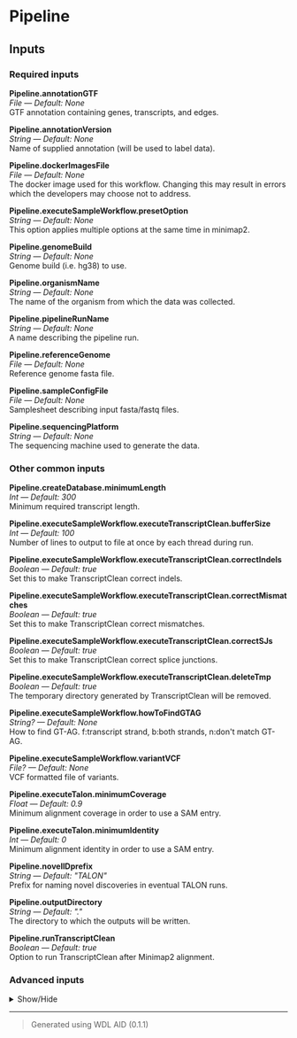 # Pipeline


## Inputs


### Required inputs
<p name="Pipeline.annotationGTF">
        <b>Pipeline.annotationGTF</b><br />
        <i>File &mdash; Default: None</i><br />
        GTF annotation containing genes, transcripts, and edges.
</p>
<p name="Pipeline.annotationVersion">
        <b>Pipeline.annotationVersion</b><br />
        <i>String &mdash; Default: None</i><br />
        Name of supplied annotation (will be used to label data).
</p>
<p name="Pipeline.dockerImagesFile">
        <b>Pipeline.dockerImagesFile</b><br />
        <i>File &mdash; Default: None</i><br />
        The docker image used for this workflow. Changing this may result in errors which the developers may choose not to address.
</p>
<p name="Pipeline.executeSampleWorkflow.presetOption">
        <b>Pipeline.executeSampleWorkflow.presetOption</b><br />
        <i>String &mdash; Default: None</i><br />
        This option applies multiple options at the same time in minimap2.
</p>
<p name="Pipeline.genomeBuild">
        <b>Pipeline.genomeBuild</b><br />
        <i>String &mdash; Default: None</i><br />
        Genome build (i.e. hg38) to use.
</p>
<p name="Pipeline.organismName">
        <b>Pipeline.organismName</b><br />
        <i>String &mdash; Default: None</i><br />
        The name of the organism from which the data was collected.
</p>
<p name="Pipeline.pipelineRunName">
        <b>Pipeline.pipelineRunName</b><br />
        <i>String &mdash; Default: None</i><br />
        A name describing the pipeline run.
</p>
<p name="Pipeline.referenceGenome">
        <b>Pipeline.referenceGenome</b><br />
        <i>File &mdash; Default: None</i><br />
        Reference genome fasta file.
</p>
<p name="Pipeline.sampleConfigFile">
        <b>Pipeline.sampleConfigFile</b><br />
        <i>File &mdash; Default: None</i><br />
        Samplesheet describing input fasta/fastq files.
</p>
<p name="Pipeline.sequencingPlatform">
        <b>Pipeline.sequencingPlatform</b><br />
        <i>String &mdash; Default: None</i><br />
        The sequencing machine used to generate the data.
</p>

### Other common inputs
<p name="Pipeline.createDatabase.minimumLength">
        <b>Pipeline.createDatabase.minimumLength</b><br />
        <i>Int &mdash; Default: 300</i><br />
        Minimum required transcript length.
</p>
<p name="Pipeline.executeSampleWorkflow.executeTranscriptClean.bufferSize">
        <b>Pipeline.executeSampleWorkflow.executeTranscriptClean.bufferSize</b><br />
        <i>Int &mdash; Default: 100</i><br />
        Number of lines to output to file at once by each thread during run.
</p>
<p name="Pipeline.executeSampleWorkflow.executeTranscriptClean.correctIndels">
        <b>Pipeline.executeSampleWorkflow.executeTranscriptClean.correctIndels</b><br />
        <i>Boolean &mdash; Default: true</i><br />
        Set this to make TranscriptClean correct indels.
</p>
<p name="Pipeline.executeSampleWorkflow.executeTranscriptClean.correctMismatches">
        <b>Pipeline.executeSampleWorkflow.executeTranscriptClean.correctMismatches</b><br />
        <i>Boolean &mdash; Default: true</i><br />
        Set this to make TranscriptClean correct mismatches.
</p>
<p name="Pipeline.executeSampleWorkflow.executeTranscriptClean.correctSJs">
        <b>Pipeline.executeSampleWorkflow.executeTranscriptClean.correctSJs</b><br />
        <i>Boolean &mdash; Default: true</i><br />
        Set this to make TranscriptClean correct splice junctions.
</p>
<p name="Pipeline.executeSampleWorkflow.executeTranscriptClean.deleteTmp">
        <b>Pipeline.executeSampleWorkflow.executeTranscriptClean.deleteTmp</b><br />
        <i>Boolean &mdash; Default: true</i><br />
        The temporary directory generated by TranscriptClean will be removed.
</p>
<p name="Pipeline.executeSampleWorkflow.howToFindGTAG">
        <b>Pipeline.executeSampleWorkflow.howToFindGTAG</b><br />
        <i>String? &mdash; Default: None</i><br />
        How to find GT-AG. f:transcript strand, b:both strands, n:don't match GT-AG.
</p>
<p name="Pipeline.executeSampleWorkflow.variantVCF">
        <b>Pipeline.executeSampleWorkflow.variantVCF</b><br />
        <i>File? &mdash; Default: None</i><br />
        VCF formatted file of variants.
</p>
<p name="Pipeline.executeTalon.minimumCoverage">
        <b>Pipeline.executeTalon.minimumCoverage</b><br />
        <i>Float &mdash; Default: 0.9</i><br />
        Minimum alignment coverage in order to use a SAM entry.
</p>
<p name="Pipeline.executeTalon.minimumIdentity">
        <b>Pipeline.executeTalon.minimumIdentity</b><br />
        <i>Int &mdash; Default: 0</i><br />
        Minimum alignment identity in order to use a SAM entry.
</p>
<p name="Pipeline.novelIDprefix">
        <b>Pipeline.novelIDprefix</b><br />
        <i>String &mdash; Default: "TALON"</i><br />
        Prefix for naming novel discoveries in eventual TALON runs.
</p>
<p name="Pipeline.outputDirectory">
        <b>Pipeline.outputDirectory</b><br />
        <i>String &mdash; Default: "."</i><br />
        The directory to which the outputs will be written.
</p>
<p name="Pipeline.runTranscriptClean">
        <b>Pipeline.runTranscriptClean</b><br />
        <i>Boolean &mdash; Default: true</i><br />
        Option to run TranscriptClean after Minimap2 alignment.
</p>

### Advanced inputs
<details>
<summary> Show/Hide </summary>
<p name="Pipeline.convertDockerImagesFile.dockerImage">
        <b>Pipeline.convertDockerImagesFile.dockerImage</b><br />
        <i>String &mdash; Default: "quay.io/biocontainers/biowdl-input-converter:0.2.1--py_0"</i><br />
        The docker image used for this task. Changing this may result in errors which the developers may choose not to address.
</p>
<p name="Pipeline.convertSampleConfig.checkFileMd5sums">
        <b>Pipeline.convertSampleConfig.checkFileMd5sums</b><br />
        <i>Boolean &mdash; Default: false</i><br />
        Whether or not the MD5 sums of the files mentioned in the samplesheet should be checked.
</p>
<p name="Pipeline.convertSampleConfig.old">
        <b>Pipeline.convertSampleConfig.old</b><br />
        <i>Boolean &mdash; Default: false</i><br />
        Whether or not the old samplesheet format should be used.
</p>
<p name="Pipeline.convertSampleConfig.skipFileCheck">
        <b>Pipeline.convertSampleConfig.skipFileCheck</b><br />
        <i>Boolean &mdash; Default: true</i><br />
        Whether or not the existance of the files mentioned in the samplesheet should be checked.
</p>
<p name="Pipeline.createAbundanceFile.datasetsFile">
        <b>Pipeline.createAbundanceFile.datasetsFile</b><br />
        <i>File? &mdash; Default: None</i><br />
        A file indicating which datasets should be included.
</p>
<p name="Pipeline.createAbundanceFile.memory">
        <b>Pipeline.createAbundanceFile.memory</b><br />
        <i>String &mdash; Default: "4G"</i><br />
        The amount of memory available to the job.
</p>
<p name="Pipeline.createAbundanceFile.whitelistFile">
        <b>Pipeline.createAbundanceFile.whitelistFile</b><br />
        <i>File? &mdash; Default: None</i><br />
        Whitelist file of transcripts to include in the output.
</p>
<p name="Pipeline.createDatabase.cutoff3p">
        <b>Pipeline.createDatabase.cutoff3p</b><br />
        <i>Int &mdash; Default: 300</i><br />
        Maximum allowable distance (bp) at the 3' end during annotation.
</p>
<p name="Pipeline.createDatabase.cutoff5p">
        <b>Pipeline.createDatabase.cutoff5p</b><br />
        <i>Int &mdash; Default: 500</i><br />
        Maximum allowable distance (bp) at the 5' end during annotation.
</p>
<p name="Pipeline.createDatabase.memory">
        <b>Pipeline.createDatabase.memory</b><br />
        <i>String &mdash; Default: "10G"</i><br />
        The amount of memory available to the job.
</p>
<p name="Pipeline.createSJsfile.memory">
        <b>Pipeline.createSJsfile.memory</b><br />
        <i>String &mdash; Default: "8G"</i><br />
        The amount of memory available to the job.
</p>
<p name="Pipeline.createSJsfile.minIntronSize">
        <b>Pipeline.createSJsfile.minIntronSize</b><br />
        <i>Int &mdash; Default: 21</i><br />
        Minimum size of intron to consider a junction.
</p>
<p name="Pipeline.createSummaryFile.datasetGroupsCSV">
        <b>Pipeline.createSummaryFile.datasetGroupsCSV</b><br />
        <i>File? &mdash; Default: None</i><br />
        File of comma-delimited dataset groups to process together.
</p>
<p name="Pipeline.createSummaryFile.memory">
        <b>Pipeline.createSummaryFile.memory</b><br />
        <i>String &mdash; Default: "4G"</i><br />
        The amount of memory available to the job.
</p>
<p name="Pipeline.createSummaryFile.setVerbose">
        <b>Pipeline.createSummaryFile.setVerbose</b><br />
        <i>Boolean &mdash; Default: false</i><br />
        Print out the counts in terminal.
</p>
<p name="Pipeline.executeSampleWorkflow.executeMinimap2.cores">
        <b>Pipeline.executeSampleWorkflow.executeMinimap2.cores</b><br />
        <i>Int &mdash; Default: 4</i><br />
        The number of cores to be used.
</p>
<p name="Pipeline.executeSampleWorkflow.executeMinimap2.kmerSize">
        <b>Pipeline.executeSampleWorkflow.executeMinimap2.kmerSize</b><br />
        <i>Int &mdash; Default: 15</i><br />
        K-mer size (no larger than 28).
</p>
<p name="Pipeline.executeSampleWorkflow.executeMinimap2.matchingScore">
        <b>Pipeline.executeSampleWorkflow.executeMinimap2.matchingScore</b><br />
        <i>Int? &mdash; Default: None</i><br />
        Matching score.
</p>
<p name="Pipeline.executeSampleWorkflow.executeMinimap2.maxFragmentLength">
        <b>Pipeline.executeSampleWorkflow.executeMinimap2.maxFragmentLength</b><br />
        <i>Int? &mdash; Default: None</i><br />
        Max fragment length (effective with -xsr or in the fragment mode).
</p>
<p name="Pipeline.executeSampleWorkflow.executeMinimap2.maxIntronLength">
        <b>Pipeline.executeSampleWorkflow.executeMinimap2.maxIntronLength</b><br />
        <i>Int? &mdash; Default: None</i><br />
        Max intron length (effective with -xsplice; changing -r).
</p>
<p name="Pipeline.executeSampleWorkflow.executeMinimap2.memory">
        <b>Pipeline.executeSampleWorkflow.executeMinimap2.memory</b><br />
        <i>String &mdash; Default: "30G"</i><br />
        The amount of memory available to the job.
</p>
<p name="Pipeline.executeSampleWorkflow.executeMinimap2.mismatchPenalty">
        <b>Pipeline.executeSampleWorkflow.executeMinimap2.mismatchPenalty</b><br />
        <i>Int? &mdash; Default: None</i><br />
        Mismatch penalty.
</p>
<p name="Pipeline.executeSampleWorkflow.executeMinimap2.retainMaxSecondaryAlignments">
        <b>Pipeline.executeSampleWorkflow.executeMinimap2.retainMaxSecondaryAlignments</b><br />
        <i>Int? &mdash; Default: None</i><br />
        Retain at most INT secondary alignments.
</p>
<p name="Pipeline.executeSampleWorkflow.executeMinimap2.secondaryAlignment">
        <b>Pipeline.executeSampleWorkflow.executeMinimap2.secondaryAlignment</b><br />
        <i>Boolean &mdash; Default: false</i><br />
        Whether to output secondary alignments.
</p>
<p name="Pipeline.executeSampleWorkflow.executeMinimap2.skipSelfAndDualMappings">
        <b>Pipeline.executeSampleWorkflow.executeMinimap2.skipSelfAndDualMappings</b><br />
        <i>Boolean &mdash; Default: false</i><br />
        Skip self and dual mappings (for the all-vs-all mode).
</p>
<p name="Pipeline.executeSampleWorkflow.executeTranscriptClean.canonOnly">
        <b>Pipeline.executeSampleWorkflow.executeTranscriptClean.canonOnly</b><br />
        <i>Boolean &mdash; Default: false</i><br />
        Only output canonical transcripts and transcript containing annotated noncanonical junctions.
</p>
<p name="Pipeline.executeSampleWorkflow.executeTranscriptClean.cores">
        <b>Pipeline.executeSampleWorkflow.executeTranscriptClean.cores</b><br />
        <i>Int &mdash; Default: 1</i><br />
        The number of cores to be used.
</p>
<p name="Pipeline.executeSampleWorkflow.executeTranscriptClean.dryRun">
        <b>Pipeline.executeSampleWorkflow.executeTranscriptClean.dryRun</b><br />
        <i>Boolean &mdash; Default: false</i><br />
        TranscriptClean will read in the data but don't do any correction.
</p>
<p name="Pipeline.executeSampleWorkflow.executeTranscriptClean.maxLenIndel">
        <b>Pipeline.executeSampleWorkflow.executeTranscriptClean.maxLenIndel</b><br />
        <i>Int &mdash; Default: 5</i><br />
        Maximum size indel to correct.
</p>
<p name="Pipeline.executeSampleWorkflow.executeTranscriptClean.maxSJoffset">
        <b>Pipeline.executeSampleWorkflow.executeTranscriptClean.maxSJoffset</b><br />
        <i>Int &mdash; Default: 5</i><br />
        Maximum distance from annotated splice junction to correct.
</p>
<p name="Pipeline.executeSampleWorkflow.executeTranscriptClean.memory">
        <b>Pipeline.executeSampleWorkflow.executeTranscriptClean.memory</b><br />
        <i>String &mdash; Default: "25G"</i><br />
        The amount of memory available to the job.
</p>
<p name="Pipeline.executeTalon.cores">
        <b>Pipeline.executeTalon.cores</b><br />
        <i>Int &mdash; Default: 4</i><br />
        The number of cores to be used.
</p>
<p name="Pipeline.executeTalon.memory">
        <b>Pipeline.executeTalon.memory</b><br />
        <i>String &mdash; Default: "25G"</i><br />
        The amount of memory available to the job.
</p>
<p name="Pipeline.spliceJunctionsFile">
        <b>Pipeline.spliceJunctionsFile</b><br />
        <i>File? &mdash; Default: None</i><br />
        A pre-generated splice junction annotation file.
</p>
<p name="Pipeline.talonDatabase">
        <b>Pipeline.talonDatabase</b><br />
        <i>File? &mdash; Default: None</i><br />
        A pre-generated TALON database file.
</p>
</details>








<hr />

> Generated using WDL AID (0.1.1)
